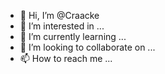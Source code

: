 - 👋 Hi, I’m @Craacke
- 👀 I’m interested in ...
- 🌱 I’m currently learning ...
- 💞️ I’m looking to collaborate on ...
- 📫 How to reach me ...

<!---
Craacke/Craacke is a ✨ special ✨ repository because its `README.md` (this file) appears on your GitHub profile.
You can click the Preview link to take a look at your changes.
--->
